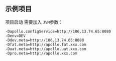 ## 示例项目
项目启动 需要加入 `JVM`参数：
```$xml
-Dapollo.configService=http://106.13.74.65:8080
-Denv=DEV
-Ddev.meta=http://106.13.74.65:8080
-Dfat.meta=http://apollo.fat.xxx.com
-Duat.meta=http://apollo.uat.xxx.com
-Dpro.meta=http://apollo.xxx.com
```